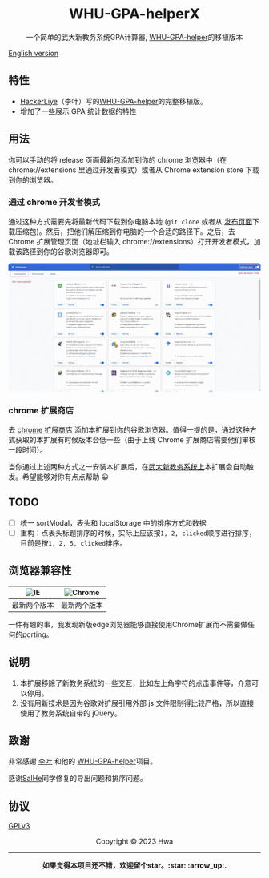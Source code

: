 <h1 align="center">WHU-GPA-helperX</h1>

<p align="center">一个简单的武大新教务系统GPA计算器, <a href="https://github.com/HackerLiye/WHU-GPA-helper" target="_blank">WHU-GPA-helper</a>的移植版本</p>

[English version](docs/README-en.md)

## 特性

- [HackerLiye](https://github.com/HackerLiye)（李叶）写的<a href="https://github.com/HackerLiye/WHU-GPA-helper" target="_blank">WHU-GPA-helper</a>的完整移植版。
- 增加了一些展示 GPA 统计数据的特性

## 用法

你可以手动的将 release 页面最新包添加到你的 chrome 浏览器中（在 chrome://extensions 里通过开发者模式）或者从 Chrome extension store 下载到你的浏览器。

### 通过 chrome 开发者模式

通过这种方式需要先将最新代码下载到你电脑本地 (`git clone` 或者从 [发布页面](https://github.com/whaliendev/WHU-GPA-helperX/releases)下载压缩包)。然后，把他们解压缩到你电脑的一个合适的路径下。之后，去 Chrome 扩展管理页面（地址栏输入 chrome://extensions）打开开发者模式，加载该路径到你的谷歌浏览器即可。

<img src="docs/manage.gif">

### chrome 扩展商店

去 [chrome 扩展商店](https://chrome.google.com/webstore/detail/%E6%AD%A6%E6%B1%89%E5%A4%A7%E5%AD%A6%E6%88%90%E7%BB%A9%E5%8A%A9%E6%89%8Bx/jopdhihepdphcbmbhkhjppilomdgdiaj) 添加本扩展到你的谷歌浏览器。值得一提的是，通过这种方式获取的本扩展有时候版本会低一些（由于上线 Chrome 扩展商店需要他们审核一段时间）。

当你通过上述两种方式之一安装本扩展后，在[武大新教务系统上](https://jwgl.whu.edu.cn/xtgl/index_initMenu.html)本扩展会自动触发。希望能够对你有点点帮助 😀

## TODO

- [ ] 统一 sortModal，表头和 localStorage 中的排序方式和数据
- [ ] 重构：点表头标题排序的时候，实际上应该按`1, 2, clicked`顺序进行排序，目前是按`1, 2, 5, clicked`排序。

## 浏览器兼容性

<table>
<thead>
<tr>
<th><img alt="IE" title="null" src="https://cdn.jsdelivr.net/npm/@browser-logos/edge/edge_32x32.png"></th><th><img alt="Chrome" title="null" src="https://cdn.jsdelivr.net/npm/@browser-logos/chrome/chrome_32x32.png"></th>
</tr>
</thead>
<tbody>
<tr><td>最新两个版本</td><td>最新两个版本</td>
</tr>
</tbody>
</table>
一件有趣的事，我发现新版edge浏览器能够直接使用Chrome扩展而不需要做任何的porting。

## 说明

1. 本扩展移除了新教务系统的一些交互，比如左上角字符的点击事件等，介意可以停用。
2. 没有用新技术是因为谷歌对扩展引用外部 js 文件限制得比较严格，所以直接使用了教务系统自带的 jQuery。

## 致谢

非常感谢 [李叶](https://github.com/HackerLiye) 和他的 <a href="https://github.com/HackerLiye/WHU-GPA-helper" target="_blank">WHU-GPA-helper</a>项目。

感谢[SalHe](https://github.com/SalHe)同学修复的导出问题和排序问题。

## 协议

[GPLv3](LICENSE)

<center>Copyright © 2023 Hwa</center>

---

<p align="center"><b>如果觉得本项目还不错，欢迎留个star。:star: :arrow_up:. </b></p>
